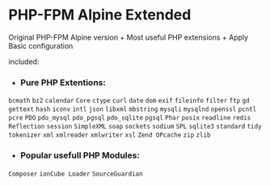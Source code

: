 # PHP-FPM Alpine Extended 
Original PHP-FPM Alpine version + Most useful PHP extensions + Apply Basic configuration

included:

+ ### Pure PHP Extentions:
`bcmath`
`bz2`
`calendar`
`Core`
`ctype`
`curl`
`date`
`dom`
`exif`
`fileinfo`
`filter`
`ftp`
`gd`
`gettext`
`hash`
`iconv`
`intl`
`json`
`libxml`
`mbstring`
`mysqli`
`mysqlnd`
`openssl`
`pcntl`
`pcre`
`PDO`
`pdo_mysql`
`pdo_pgsql`
`pdo_sqlite`
`pgsql`
`Phar`
`posix`
`readline`
`redis`
`Reflection`
`session`
`SimpleXML`
`soap`
`sockets`
`sodium`
`SPL`
`sqlite3`
`standard`
`tidy`
`tokenizer`
`xml`
`xmlreader`
`xmlwriter`
`xsl`
`Zend OPcache`
`zip`
`zlib`

+ ### Popular usefull PHP Modules:

`Composer`
`ionCube Loader`
`SourceGuardian`
